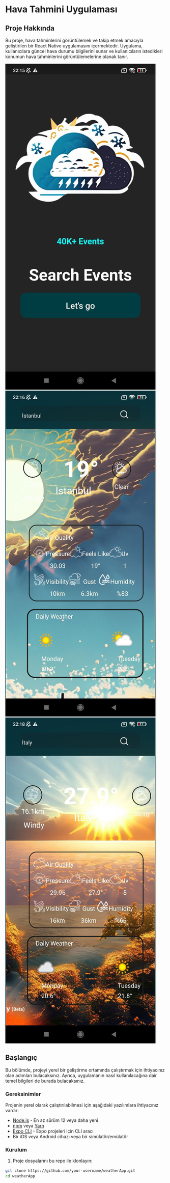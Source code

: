 # Hava Tahmini Uygulaması

## Proje Hakkında

Bu proje, hava tahminlerini görüntülemek ve takip etmek amacıyla geliştirilen bir React Native uygulamasını içermektedir. Uygulama, kullanıcılara güncel hava durumu bilgilerini sunar ve kullanıcıların istedikleri konumun hava tahminlerini görüntülemelerine olanak tanır.

![Hava Tahmini Uygulaması Ekran Görüntüsü](https://github.com/kodbutonu/weatherApp/blob/main/assets/photo_5931581420868845020_y%20(1).jpg)
![Hava Tahmini Uygulaması Ekran Görüntüsü](https://github.com/kodbutonu/weatherApp/blob/main/assets/photo_5931581420868845021_y%20(1).jpg)
![Hava Tahmini Uygulaması Ekran Görüntüsü](https://github.com/kodbutonu/weatherApp/blob/main/assets/photo_5931581420868845022_y%20(1).jpg)
## Başlangıç

Bu bölümde, projeyi yerel bir geliştirme ortamında çalıştırmak için ihtiyacınız olan adımları bulacaksınız. Ayrıca, uygulamanın nasıl kullanılacağına dair temel bilgileri de burada bulacaksınız.

### Gereksinimler

Projenin yerel olarak çalıştırılabilmesi için aşağıdaki yazılımlara ihtiyacınız vardır:

- [Node.js](https://nodejs.org/) - En az sürüm 12 veya daha yeni
- [npm](https://www.npmjs.com/) veya [Yarn](https://yarnpkg.com/)
- [Expo CLI](https://expo.dev/) - Expo projeleri için CLI aracı
- Bir iOS veya Android cihazı veya bir simülatör/emülatör

### Kurulum

1. Proje dosyalarını bu repo ile klonlayın:

```bash
git clone https://github.com/your-username/weatherApp.git
cd weatherApp
